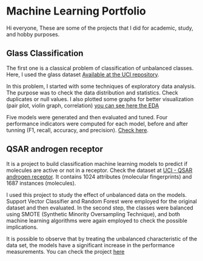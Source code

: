 # Machine Learning Portfolio

Hi everyone,
These are some of the projects that I did for academic, study, and hobby purposes.

## Glass Classification

The first one is a classical problem of classification of unbalanced classes.
Here, I used the glass dataset [Available at the UCI repository](https://archive.ics.uci.edu/dataset/42/glass+identification).

In this problem, I started with some techniques of exploratory data analysis. The purpose was to check the data distribution and statistics. Check duplicates or null values.
I also plotted some graphs for better visualization (pair plot, violin graph, correlation) [you can see here the EDA](https://github.com/MartFrancisco/Machine_Learning_Portifolio/blob/Glass-Classification-Project/exploratory%20data%20analysis.ipynb)

Five models were generated and then evaluated and tuned. Four performance indicators were computed for each model, before and after tunning (F1, recall, accuracy, and precision).
[Check here](https://github.com/MartFrancisco/Machine_Learning_Portifolio/blob/Glass-Classification-Project/Models.ipynb).



## QSAR androgen receptor

It is a project to build classification machine learning models to predict if molecules are active or not in a receptor.
Check the dataset at [UCI - QSAR androgen receptor](https://archive.ics.uci.edu/dataset/509/qsar+androgen+receptor). It contains 1024 attributes (molecular fingerprints) and 1687 instances (molecules).

I used this project to study the effect of unbalanced data on the models. Support Vector Classifier and Random Forest were employed for the original dataset and then evaluated. In the second step, the classes were balanced using SMOTE (Synthetic Minority Oversampling Technique), and both machine learning algorithms were again employed to check the possible implications.

It is possible to observe that by treating the unbalanced characteristic of the data set, the models have a significant increase in the performance measurements. You can check the project [here](https://github.com/MartFrancisco/Machine_Learning_Portifolio/tree/QSAR-androgen-agonist)

